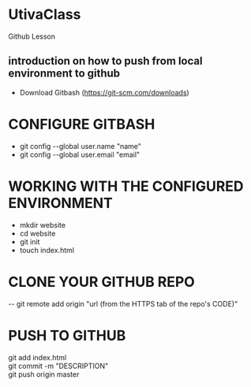 # UtivaClass
Github Lesson  
## introduction on  how to push from  local environment to github  
- Download Gitbash (https://git-scm.com/downloads)  
# CONFIGURE GITBASH  
- git config --global user.name "name"  
- git config --global user.email "email"  
# WORKING WITH THE CONFIGURED ENVIRONMENT  
- mkdir website  
- cd website  
- git init  
- touch index.html  
# CLONE YOUR GITHUB REPO  
-- git remote add origin "url (from the HTTPS tab of the repo's CODE)"  
# PUSH TO GITHUB  
git add index.html  
git commit -m "DESCRIPTION"  
git push origin master  

